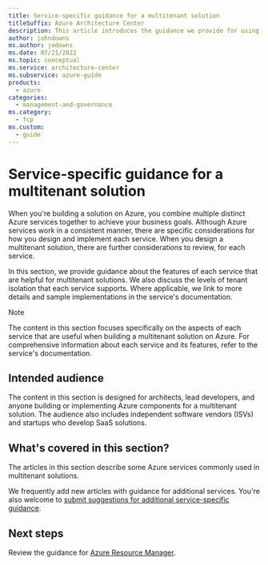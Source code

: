 ```yaml
---
title: Service-specific guidance for a multitenant solution
titleSuffix: Azure Architecture Center
description: This article introduces the guidance we provide for using many distinct Azure services in a multitenant solution.
author: johndowns
ms.author: jodowns
ms.date: 07/21/2022
ms.topic: conceptual
ms.service: architecture-center
ms.subservice: azure-guide
products:
  - azure
categories:
  - management-and-governance
ms.category:
  - fcp
ms.custom:
  - guide
---
```


# Service-specific guidance for a multitenant solution

When you're building a solution on Azure, you combine multiple distinct Azure services together to achieve your business goals. Although Azure services work in a consistent manner, there are specific considerations for how you design and implement each service. When you design a multitenant solution, there are further considerations to review, for each service.

In this section, we provide guidance about the features of each service that are helpful for multitenant solutions. We also discuss the levels of tenant isolation that each service supports. Where applicable, we link to more details and sample implementations in the service's documentation.

> [!NOTE]
> The content in this section focuses specifically on the aspects of each service that are useful when building a multitenant solution on Azure. For comprehensive information about each service and its features, refer to the service's documentation.

## Intended audience

The content in this section is designed for architects, lead developers, and anyone building or implementing Azure components for a multitenant solution. The audience also includes independent software vendors (ISVs) and startups who develop SaaS solutions.

## What's covered in this section?

The articles in this section describe some Azure services commonly used in multitenant solutions.

We frequently add new articles with guidance for additional services. You're also welcome to [submit suggestions for additional service-specific guidance](https://aka.ms/multitenancy/feedback).

## Next steps

Review the guidance for [Azure Resource Manager](resource-manager.md).
